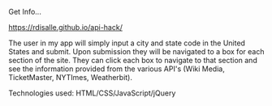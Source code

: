 Get Info...

https://rdisalle.github.io/api-hack/

The user in my app will simply input a city and state code in the United States and submit. Upon submission they will be navigated to a box for each section of the site. They can click each box to navigate to that section and see the information provided from the various API's (Wiki Media, TicketMaster, NYTImes, Weatherbit).

Technologies used: HTML/CSS/JavaScript/jQuery

